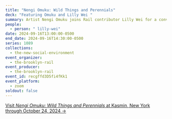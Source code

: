 ```yaml
---
title: "Nengi Omuku: Wild Things and Perennials"
deck: "Featuring Omuku and Lilly Wei "
summary: Artist Nengi Omuku joins Rail contributor Lilly Wei for a conversation.
people:
  - person: " lilly-wei"
date: 2024-09-16T13:00:00-0500
end_date: 2024-09-16T14:30:00-0500
series: 1089
collections:
  - the-new-social-environment
event_organizer:
  - the-brooklyn-rail
event_producer:
  - the-brooklyn-rail
event_id: recgffd3D5fi4fKk1
event_platform:
  - zoom
soldout: false
---
```

[V﻿isit *Nengi Omuku: Wild Things and Perennials* at Kasmin, New York through October 24, 2024 →](https://www.kasmingallery.com/exhibitions/367-nengi-omuku-wild-things-and-perennials/)[](https://www.kasmingallery.com/exhibitions/367-nengi-omuku-wild-things-and-perennials/)